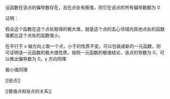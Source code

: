 设函数在该点的偏导数存在，且在点处有极值，则它在该点的所有偏导数都为 0

证明：

假设这个函数在这个点处取得的极大值，就是这个点的去心邻域内其他点处的函数值都比这个点处的函数值小。

在平行于 x 轴方向上取一个点，小于的性质不变，可以包装成新的一元函数，则可证明该一元函数的极大值性质。按照一元函数的极值结论，该点的导数为 0，可以推出偏导数为 0。y 方向同理

极小值同理

[[驻点]]

[[极值点和驻点的关系]]
